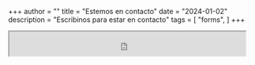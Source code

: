 +++
author = ""
title = "Estemos en contacto"
date = "2024-01-02"
description = "Escribinos para estar en contacto"
tags = [
    "forms",
]
+++

<iframe src='https://nube.focusuy.org/apps/forms/s/46esd5JadscQyBBW9LLB8PBF' name='Cloud' width='95%' height='50'>
